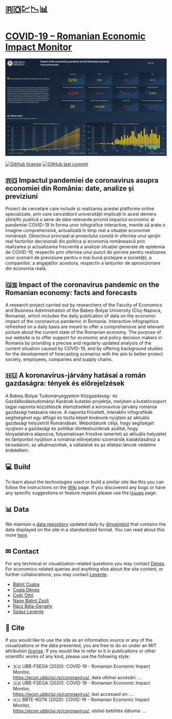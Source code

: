 # 🇷🇴💹📉📊 
# [COVID-19 – Romanian Economic Impact Monitor](https://econ.ubbcluj.ro/coronavirus)
[![RoEIM](/snapshot.png "RoEIM")](https://econ.ubbcluj.ro/coronavirus)  

[![GitHub license](https://img.shields.io/badge/license-MIT-blue.svg)](https://github.com/denesdata/roeim/blob/main/LICENSE)
[![GitHub last commit](https://img.shields.io/github/last-commit/denesdata/roeim?label=last%20update)](https://github.com/denesdata/roeim)

## 🇷🇴 Impactul pandemiei de coronavirus asupra economiei din România: date, analize și previziuni
Proiect de cercetare care include și realizarea acestei platforme online specializate, prin care cercetătorii universității implicați în acest demers științific publică o serie de date relevante privind impactul economic al pandemiei COVID-19 în forma unor infografice interactive, menite să arate o imagine comprehensivă, actualizată în timp real a situației economiei românești. Obiectivul principal al proiectului constă în oferirea unui sprijin real factorilor decizionali din politica și economia românească prin realizarea și actualizarea frecventă a analizei situației generate de epidemia de COVID-19, respectiv prin oferirea unui punct de pornire pentru realizarea unor scenarii de previziune pentru o mai bună protejare a societății, a companiilor, a angajaților acestora, respectiv a lanțurilor de aprovizionare din economia reală.
## 🇬🇧 Impact of the coronavirus pandemic on the Romanian economy: facts and forecasts
A research project carried out by researchers of the Faculty of Economics and Business Administration of the Babeș-Bolyai University (Cluj-Napoca, Romania), which includes the daily publication of data on the economic impact of the coronavirus pandemic in Romania. Interactive infographics refreshed on a daily basis are meant to offer a comprehensive and relevant picture about the current state of the Romanian economy.
The purpose of our website is to offer support for economic and policy decision makers in Romania by providing a precise and regularly updated analysis of the current situation caused by COVID-19, and by offering background studies for the development of forecasting scenarios with the aim to better protect society, employees, companies and supply chains.
## 🇭🇺 A koronavírus-járvány hatásai a román gazdaságra: tények és előrejelzések
A Babeș-Bolyai Tudományegyetem Közgazdaság- és Gazdálkodástudományi Karának kutatási projektje, melyben a kutatócsoport tagjai naponta közzéteszik elemzéseiket a koronavírus-járvány romániai gazdasági hatásaira nézve. A naponta frissített, interaktív infografikák segítségével egy átfogó és tiszta képet kívánunk nyújtani az aktuális gazdasági helyzetről Romániában.
Weboldalunk célja, hogy segítséget nyújtson a gazdasági és politikai döntéshozóknak azáltal, hogy tényadatokra alapozva, folyamatosan frissítve ismerteti az aktuális helyzetet és támpontot nyújtson a romániai előrejelzési szcenáriók kialakításához a társadalom, az alkalmazottak, a vállalatok és az ellátási láncok védelme érdekében.
## 💻 Build
To learn about the technologies used or build a similar site like this you can follow the instructions on the [Wiki](https://github.com/denesdata/covid19-romania/wiki) page. If you discovered any bugs or have any specific suggestions or feature reqests please use the [Issues](https://github.com/denesdata/covid19-romania/issues) page.
## 📊 Data
We maintain a [data repository](https://github.com/denesdata/roeim/tree/master/data) updated daily by [@roeimbot](https://github.com/roeimbot) that contains the data displayed on the site in a standardized format. You can read about this more [here](https://github.com/denesdata/roeim/wiki/5.-Data).
## ✉ Contact
For any technical or visualization-related questions you may contact [Dénes](mailto:mail@csaladen.es). For economics-related queries and anything else about the site content, or further collaborations, you may contact [Levente](mailto:levente.szasz@econ.ubbcluj.ro).
- [B&aacute;lint Csaba](https://www.linkedin.com/in/csaba-b%C3%A1lint-cfa-16b9a665/)
- [Csala D&eacute;nes](https://www.linkedin.com/in/csaladenes/)
- [Cs&iacute;ki Ott&oacute;](https://www.linkedin.com/in/ott%C3%B3-cs%C3%ADki-a01820109/)
- [Nagy B&aacute;lint Zsolt](https://www.linkedin.com/in/balint-zsolt-nagy-phd-8796621/)
- [R&aacute;cz B&eacute;la-Gergely](https://www.linkedin.com/in/raczbela/)
- [Sz&aacute;sz Levente](https://www.linkedin.com/in/leventeszasz/)
## 📰 Cite
If you would like to use the site as an information source or any of the visualizations or the data presented, you are free to do so under an MIT attribution [license](https://github.com/denesdata/covid19-romania/blob/master/LICENSE). If you would like to refer to it in publications or other scientific works of any kind, please use the following style: 
- 🇷🇴 UBB-FSEGA (2020): COVID-19 - Romanian Economic Impact Monitor,  
https://econ.ubbcluj.ro/coronavirus/, data ultimei accesări: ...
- 🇬🇧 UBB-FSEGA (2020): COVID-19 - Romanian Economic Impact Monitor,  
https://econ.ubbcluj.ro/coronavirus/, last accessed on: ...
- 🇭🇺 BBTE-KGTK (2020): COVID-19 - Romanian Economic Impact Monitor,  
https://econ.ubbcluj.ro/coronavirus/, utolsó betöltés dátuma: ...
